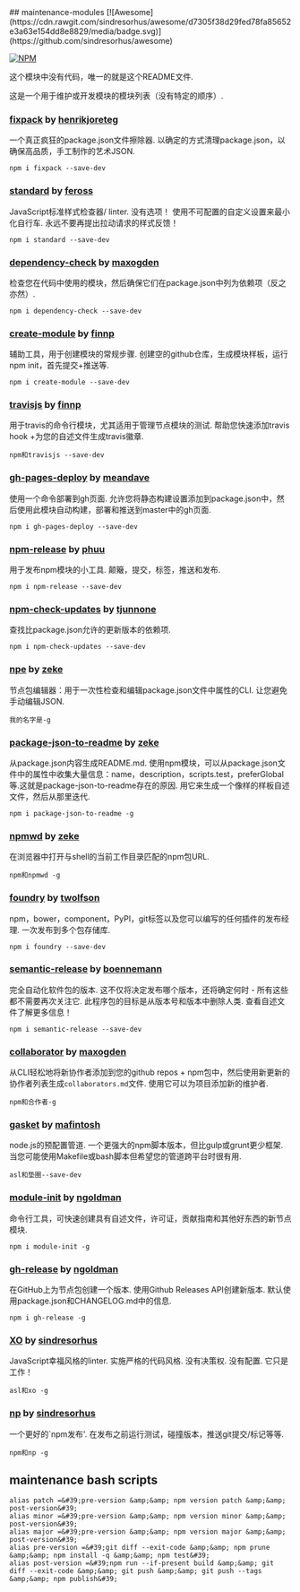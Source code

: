 <div class="github-widget" data-repo="maxogden/maintenance-modules"></div>
<script async src="https://pagead2.googlesyndication.com/pagead/js/adsbygoogle.js"></script><ins class="adsbygoogle" style="display:block" data-ad-client="ca-pub-6890694312814945" data-ad-slot="5473692530" data-ad-format="auto"  data-full-width-responsive="true"></ins><script>(adsbygoogle = window.adsbygoogle || []).push({});</script>
## maintenance-modules [![Awesome](https://cdn.rawgit.com/sindresorhus/awesome/d7305f38d29fed78fa85652e3a63e154dd8e8829/media/badge.svg)](https://github.com/sindresorhus/awesome)

[![NPM](https://nodei.co/npm/maintenance-modules.png)](https://www.npmjs.com/package/maintenance-modules)

这个模块中没有代码，唯一的就是这个README文件.

这是一个用于维护或开发模块的模块列表（没有特定的顺序）.

### [fixpack](https://github.com/henrikjoreteg/fixpack) by [henrikjoreteg](https://www.npmjs.com/~henrikjoreteg)

 一个真正疯狂的package.json文件擦除器.  以确定的方式清理package.json，以确保高品质，手工制作的艺术JSON.

```
npm i fixpack --save-dev
```

### [standard](https://github.com/feross/standard) by [feross](https://www.npmjs.com/~feross)

 JavaScript标准样式检查器/ linter.  没有选项！  使用不可配置的自定义设置来最小化自行车.  永远不要再提出拉动请求的样式反馈！

```
npm i standard --save-dev
```

### [dependency-check](https://github.com/maxogden/dependency-check) by [maxogden](https://www.npmjs.com/~maxogden)

检查您在代码中使用的模块，然后确保它们在package.json中列为依赖项（反之亦然）.

```
npm i dependency-check --save-dev
```

### [create-module](https://github.com/finnp/create-module) by [finnp](https://www.npmjs.com/~finnpauls)

 辅助工具，用于创建模块的常规步骤.  创建空的github仓库，生成模块样板，运行npm init，首先提交+推送等.

```
npm i create-module --save-dev
```

### [travisjs](https://github.com/finnp/node-travisjs) by [finnp](https://www.npmjs.com/~finnpauls)

 用于travis的命令行模块，尤其适用于管理节点模块的测试.  帮助您快速添加travis hook +为您的自述文件生成travis徽章.

```
npm和travisjs --save-dev
```

### [gh-pages-deploy](https://github.com/meandavejustice/gh-pages-deploy) by [meandave](https://www.npmjs.com/~meandave)

 使用一个命令部署到gh页面.  允许您将静态构建设置添加到package.json中，然后使用此模块自动构建，部署和推送到master中的gh页面.

```
npm i gh-pages-deploy --save-dev
```

### [npm-release](https://github.com/phuu/npm-release) by [phuu](https://www.npmjs.com/~phuu)

 用于发布npm模块的小工具.  颠簸，提交，标签，推送和发布.

```
npm i npm-release --save-dev
```

### [npm-check-updates](https://github.com/tjunnone/npm-check-updates) by [tjunnone](https://www.npmjs.com/~tjunnone)

查找比package.json允许的更新版本的依赖项.

```
npm i npm-check-updates --save-dev
```

### [npe](https://github.com/zeke/npe) by [zeke](https://www.npmjs.com/~zeke)

 节点包编辑器：用于一次性检查和编辑package.json文件中属性的CLI.  让您避免手动编辑JSON.

```
我的名字是-g
```

### [package-json-to-readme](https://github.com/zeke/package-json-to-readme) by [zeke](https://npmjs.org/~zeke)

 从package.json内容生成README.md.  使用npm模块，可以从package.json文件中的属性中收集大量信息：name，description，scripts.test，preferGlobal等.这就是package-json-to-readme存在的原因.  用它来生成一个像样的样板自述文件，然后从那里迭代. 

```
npm i package-json-to-readme -g
```

### [npmwd](https://github.com/zeke/npmwd) by [zeke](https://npmjs.org/~zeke)

在浏览器中打开与shell的当前工作目录匹配的npm包URL.

```
npm和npmwd -g
```

### [foundry](https://github.com/twolfson/foundry) by [twolfson](https://www.npmjs.com/~twolfson)

 npm，bower，component，PyPI，git标签以及您可以编写的任何插件的发布经理.  一次发布到多个包存储库.

```
npm i foundry --save-dev
```

### [semantic-release](https://github.com/semantic-release/semantic-release) by [boennemann](https://www.npmjs.com/~boennemann)

 完全自动化软件包的版本.  这不仅将决定发布哪个版本，还将确定何时 - 所有这些都不需要再次关注它.  此程序包的目标是从版本号和版本中删除人类.  查看自述文件了解更多信息！

```
npm i semantic-release --save-dev
```

### [collaborator](https://github.com/maxogden/collaborator) by [maxogden](https://www.npmjs.com/~maxogden)

 从CLI轻松地将新协作者添加到您的github repos + npm包中，然后使用新更新的协作者列表生成`collaborators.md`文件.  使用它可以为项目添加新的维护者.

```
npm和合作者-g
```

### [gasket](https://www.npmjs.com/package/gasket) by [mafintosh](https://www.npmjs.com/~mafintosh)

 node.js的预配置管道.  一个更强大的npm脚本版本，但比gulp或grunt更少框架.  当您可能使用Makefile或bash脚本但希望您的管道跨平台时很有用.

```
asl和垫圈--save-dev
```

### [module-init](https://github.com/ngoldman/module-init) by [ngoldman](https://www.npmjs.com/~ngoldman)

命令行工具，可快速创建具有自述文件，许可证，贡献指南和其他好东西的新节点模块.

```
npm i module-init -g
```

### [gh-release](https://github.com/ngoldman/gh-release) by [ngoldman](https://www.npmjs.com/~ngoldman)

 在GitHub上为节点包创建一个版本.  使用Github Releases API创建新版本.  默认使用package.json和CHANGELOG.md中的信息.

```
npm i gh-release -g
```

### [XO](https://github.com/sindresorhus/xo) by [sindresorhus](https://www.npmjs.com/~sindresorhus)

 JavaScript幸福风格的linter.  实施严格的代码风格.  没有决策权.  没有配置.  它只是工作！

```
asl和xo -g
```

### [np](https://github.com/sindresorhus/np) by [sindresorhus](https://www.npmjs.com/~sindresorhus)

 一个更好的`npm发布&#39;.  在发布之前运行测试，碰撞版本，推送git提交/标记等等.

```
npm和np -g
```

## maintenance bash scripts

```
alias patch =&#39;pre-version &amp;&amp; npm version patch &amp;&amp; post-version&#39;
alias minor =&#39;pre-version &amp;&amp; npm version minor &amp;&amp; post-version&#39;
alias major =&#39;pre-version &amp;&amp; npm version major &amp;&amp; post-version&#39;
alias pre-version =&#39;git diff --exit-code &amp;&amp; npm prune &amp;&amp; npm install -q &amp;&amp; npm test&#39;
alias post-version =&#39;npm run --if-present build &amp;&amp; git diff --exit-code &amp;&amp; git push &amp;&amp; git push --tags &amp;&amp; npm publish&#39;
```
